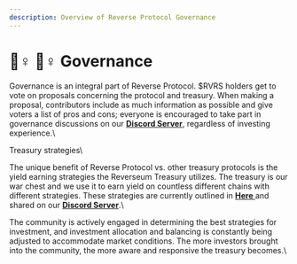 ```yaml
---
description: Overview of Reverse Protocol Governance
---
```


# 🙋♀ 🙋♀ Governance

Governance is an integral part of Reverse Protocol. $RVRS holders get to vote on proposals concerning the protocol and treasury. When making a proposal, contributors include as much information as possible and give voters a list of pros and cons; everyone is encouraged to take part in governance discussions on our [**Discord Server**](https://discord.com/invite/reverseprotocol), regardless of investing experience.\


Treasury strategies\



The unique benefit of Reverse Protocol vs. other treasury protocols is the yield earning strategies the Reverseum Treasury utilizes. The treasury is our war chest and we use it to earn yield on countless different chains with different strategies. These strategies are currently outlined in [**Here** ](https://docs.google.com/spreadsheets/d/1fNsmVWqtPrtZr7z4i2n1ZgRNAEZdX3coPzMbZNPCZ34/edit#gid=563760963)and shared on our [**Discord Server**](https://discord.com/invite/reverseprotocol).\


The community is actively engaged in determining the best strategies for investment, and investment allocation and balancing is constantly being adjusted to accommodate market conditions. The more investors brought into the community, the more aware and responsive the treasury becomes.\








